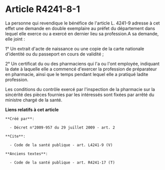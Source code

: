 # Article R4241-8-1

La personne qui revendique le bénéfice de l'article L. 4241-9 adresse à cet effet une demande en double exemplaire au préfet
du département dans lequel elle exerce ou a exercé en dernier lieu sa profession.A sa demande, elle joint : 

1° Un extrait d'acte de naissance ou une copie de la carte nationale d'identité ou du passeport en cours de validité ; 

2° Un certificat du ou des pharmaciens qui l'a ou l'ont employée, indiquant la date à laquelle elle a commencé d'exercer la
profession de préparateur en pharmacie, ainsi que le temps pendant lequel elle a pratiqué ladite profession. 

Les conditions du contrôle exercé par l'inspection de la pharmacie sur la sincérité des pièces fournies par les intéressés
sont fixées par arrêté du ministre chargé de la santé.

**Liens relatifs à cet article**

	**Créé par**:

	  - Décret n°2009-957 du 29 juillet 2009 - art. 2

	**Cite**:

	  - Code de la santé publique - art. L4241-9 (V)

	**Anciens textes**:

	  - Code de la santé publique - art. R4241-17 (T)
